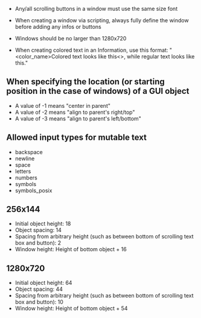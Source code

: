 * Any/all scrolling buttons in a window must use the same size font

* When creating a window via scripting, always fully define the window before adding any infos or buttons

* Windows should be no larger than 1280x720

* When creating colored text in an Information, use this format:
"<color_name>Colored text looks like this<>, while regular text looks like this."

## When specifying the location (or starting position in the case of windows) of a GUI object

* A value of -1 means "center in parent"
* A value of -2 means "align to parent's right/top"
* A value of -3 means "align to parent's left/bottom"

## Allowed input types for mutable text

* backspace
* newline
* space
* letters
* numbers
* symbols
* symbols_posix

## 256x144

* Initial object height: 18
* Object spacing: 14
* Spacing from arbitrary height (such as between bottom of scrolling text box and button): 2
* Window height: Height of bottom object + 16

## 1280x720

* Initial object height: 64
* Object spacing: 44
* Spacing from arbitrary height (such as between bottom of scrolling text box and button): 10
* Window height: Height of bottom object + 54
